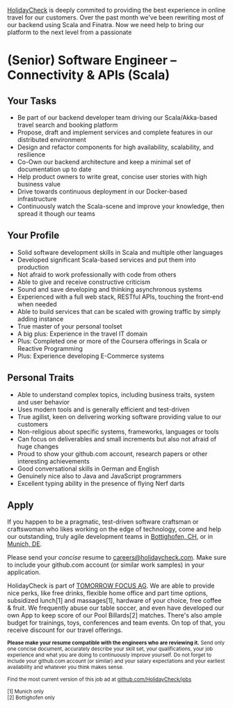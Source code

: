 [HolidayCheck](http://www.holidaycheck.de/) is deeply commited to providing the best experience in online travel for our customers. Over the past month we've been rewriting most of our backend using Scala and Finatra. Now we need help to bring our platform to the next level from a passionate

# (Senior) Software Engineer – Connectivity & APIs (Scala)

## Your Tasks
- Be part of our backend developer team driving our Scala/Akka-based travel search and booking platform
- Propose, draft and implement services and complete features in our distributed environment
- Design and refactor components for high availability, scalability, and resilience
- Co-Own our backend architecture and keep a minimal set of documentation up to date
- Help product owners to write great, concise user stories with high business value
- Drive towards continuous deployment in our Docker-based infrastructure
- Continuously watch the Scala-scene and improve your knowledge, then spread it though our teams

## Your Profile
- Solid software development skills in Scala and multiple other languages
- Developed significant Scala-based services and put them into production
- Not afraid to work professionally with code from others
- Able to give and receive constructive criticism
- Sound and save developing and thinking asynchronous systems
- Experienced with a full web stack, RESTful APIs, touching the front-end when needed
- Able to build services that can be scaled with growing traffic by simply adding instance
- True master of your personal toolset
- A big plus: Experience in the travel IT domain
- Plus: Completed one or more of the Coursera offerings in Scala or Reactive Programming
- Plus: Experience developing E-Commerce systems

## Personal Traits
- Able to understand complex topics, including business traits, system and user behavior
- Uses modern tools and is generally efficient and test-driven
- True agilist, keen on delivering working software providing value to our customers
- Non-religious about specific systems, frameworks, languages or tools
- Can focus on deliverables and small increments but also not afraid of huge changes
- Proud to show your github.com account, research papers or other interesting achievements
- Good conversational skills in German and English
- Genuinely nice also to Java and JavaScript programmers
- Excellent typing ability in the presence of flying Nerf darts

## Apply

If you happen to be a pragmatic, test-driven software craftsman or craftswoman who likes working on the edge of technology, come and help our outstanding, truly agile development teams in [Bottighofen, CH](https://goo.gl/maps/X7bZ3), or in [Munich, DE](https://goo.gl/maps/2KKGh).

Please send your *concise* resume to [careers@holidaycheck.com](mailto:careers@holidaycheck.com). Make sure to include your github.com account (or similar work samples) in your application.

HolidayCheck is part of [TOMORROW FOCUS AG](http://www.tomorrow-focus.com/). We are able to provide nice perks, like free drinks, flexible home office and part time options, subsidized lunch[1] and massages[1], hardware of your choice, free coffee & fruit. We frequently abuse our table soccer, and even have developed our own App to keep score of our Pool Billards[2] matches. There's also ample budget for trainings, toys, conferences and team events. On top of that, you receive discount for our travel offerings.

<sub>**Please make your resume compatible with the engineers who are reviewing it.** Send only one concise document, accurately describe your skill set, your qualifications, your job experience and what you are doing to continuously improve yourself. Do not forget to include your github.com account (or similar) and your salary expectations and your earliest availability and whatever you think makes sense.</sub>


<sub>Find the most current version of this job ad at [github.com/HolidayCheck/jobs](github.com/HolidayCheck/jobs)</sub>

<sub>
[1] Munich only<br/>
[2] Bottighofen only
</sub>
